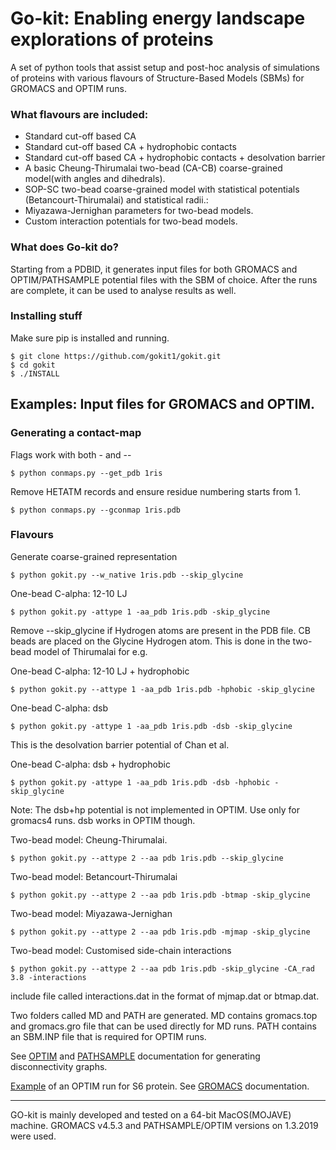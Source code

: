 # Go-kit: Enabling energy landscape explorations of proteins

A set of python tools that assist setup and post-hoc analysis of simulations of proteins with various flavours of Structure-Based Models (SBMs) for GROMACS and OPTIM runs. 

### What flavours are included:
* Standard cut-off based CA 
* Standard cut-off based CA + hydrophobic contacts
* Standard cut-off based CA + hydrophobic contacts + desolvation barrier 
* A basic Cheung-Thirumalai two-bead (CA-CB) coarse-grained model(with angles and dihedrals).
* SOP-SC two-bead coarse-grained model with statistical potentials (Betancourt-Thirumalai) and statistical radii.:
* Miyazawa-Jernighan parameters for two-bead models.
* Custom interaction potentials for two-bead models.


### What does Go-kit do?
Starting from a PDBID, it generates input files for both GROMACS and OPTIM/PATHSAMPLE potential files with the SBM of choice. After the runs are complete, it can be used to analyse results as well. 


### Installing stuff
Make sure pip is installed and running.
```
$ git clone https://github.com/gokit1/gokit.git
$ cd gokit
$ ./INSTALL
```

## Examples: Input files for GROMACS and OPTIM.
### Generating a contact-map
Flags work with both - and --

```
$ python conmaps.py --get_pdb 1ris
```
Remove HETATM records and ensure residue numbering starts from 1. 
```
$ python conmaps.py --gconmap 1ris.pdb
```

### Flavours
Generate coarse-grained representation
```
$ python gokit.py --w_native 1ris.pdb --skip_glycine
```
One-bead C-alpha: 12-10 LJ
```
$ python gokit.py -attype 1 -aa_pdb 1ris.pdb -skip_glycine
```
Remove --skip_glycine if Hydrogen atoms are present in the PDB file. CB beads are placed on the Glycine Hydrogen atom. This is done in the two-bead model of Thirumalai for e.g. 

One-bead C-alpha: 12-10 LJ + hydrophobic
```
$ python gokit.py --attype 1 -aa_pdb 1ris.pdb -hphobic -skip_glycine
```
One-bead C-alpha: dsb
```
$ python gokit.py -attype 1 -aa_pdb 1ris.pdb -dsb -skip_glycine
```
This is the desolvation barrier potential of Chan et al. 

One-bead C-alpha: dsb + hydrophobic

```
$ python gokit.py -attype 1 -aa_pdb 1ris.pdb -dsb -hphobic -skip_glycine
```
Note: The dsb+hp potential is not implemented in OPTIM. Use only for gromacs4 runs. dsb works in OPTIM though. 

Two-bead model: Cheung-Thirumalai. 
```
$ python gokit.py --attype 2 --aa pdb 1ris.pdb --skip_glycine
```
Two-bead model: Betancourt-Thirumalai
```
$ python gokit.py --attype 2 --aa pdb 1ris.pdb -btmap -skip_glycine
```
Two-bead model: Miyazawa-Jernighan 
```
$ python gokit.py --attype 2 --aa pdb 1ris.pdb -mjmap -skip_glycine
```
Two-bead model: Customised side-chain interactions
```
$ python gokit.py --attype 2 --aa pdb 1ris.pdb -skip_glycine -CA_rad 3.8 -interactions 
```
include file called interactions.dat in the format of mjmap.dat or btmap.dat.

Two folders called MD and PATH are generated. MD contains gromacs.top and gromacs.gro file that can be used directly for MD runs. 
PATH contains an SBM.INP file that is required for OPTIM runs.

See [OPTIM](http://www-wales.ch.cam.ac.uk/OPTIM.doc/node1.html) and [PATHSAMPLE](https://wikis.ch.cam.ac.uk/ro-walesdocs/wiki/index.php/PATHSAMPLE) documentation for generating disconnectivity graphs.

[Example](http://www-wales.ch.cam.ac.uk/examples/OPTIM/t3/) of an OPTIM run for S6 protein.
See [GROMACS](http://www.gromacs.org/Documentation/Installation_Instructions_4.5) documentation. 




--------
GO-kit is mainly developed and tested on a 64-bit MacOS(MOJAVE) machine. GROMACS v4.5.3 and PATHSAMPLE/OPTIM versions on 1.3.2019 were used.

